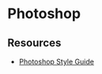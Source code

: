 # Photoshop

## Resources

- [Photoshop Style Guide](https://github.com/stephanie-walter/photoshop-style-guide/)
